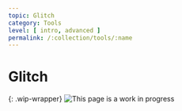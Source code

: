 ```yaml
---
topic: Glitch
category: Tools
level: [ intro, advanced ]
permalink: /:collection/tools/:name
---
```


# Glitch

{: .wip-wrapper}
![This page is a work in progress](https://media.giphy.com/media/SwP1HunIXetehTvy43/giphy.gif)
